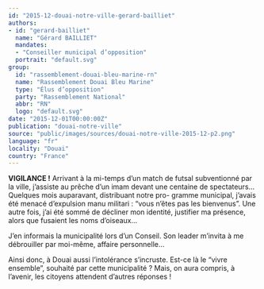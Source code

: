 ```yaml
---
id: "2015-12-douai-notre-ville-gerard-bailliet"
authors:
- id: "gerard-bailliet"
  name: "Gérard BAILLIET"
  mandates: 
  - "Conseiller municipal d’opposition"
  portrait: "default.svg"
group:
  id: "rassemblement-douai-bleu-marine-rn"
  name: "Rassemblement Douai Bleu Marine"
  type: "Élus d’opposition"
  party: "Rassemblement National"
  abbr: "RN"
  logo: "default.svg"
date: "2015-12-01T00:00:00Z"
publication: "douai-notre-ville"
source: "public/images/sources/douai-notre-ville-2015-12-p2.png"
language: "fr"
locality: "Douai"
country: "France"
---
```


**VIGILANCE !**
Arrivant à la mi-temps d’un match de futsal subventionné par la ville, j’assiste au prêche d’un imam devant une centaine de spectateurs…
Quelques mois auparavant, distribuant notre pro-
gramme municipal, j’avais été menacé d’expulsion manu militari : “vous n’êtes pas les bienvenus”. Une autre fois, j’ai été sommé de décliner mon identité, justifier ma présence,  alors que fusaient les noms d’oiseaux…

J’en informais la municipalité lors d’un  Conseil. Son leader m’invita à me débrouiller par moi-même, affaire personnelle…

Ainsi donc, à Douai aussi l’intolérance s’incruste.  Est-ce là le “vivre ensemble”, souhaité par cette municipalité ? Mais, on aura compris, à l’avenir, les citoyens attendent d’autres réponses !
